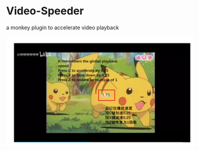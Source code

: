 # Video-Speeder

a monkey plugin to accelerate video playback

![usage](https://github.com/yanggggjie/Video-Speeder/blob/main/assets/usage.png)
